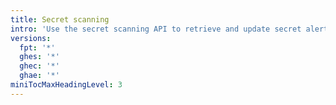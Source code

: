 ```yaml
---
title: Secret scanning
intro: 'Use the secret scanning API to retrieve and update secret alerts from a repository.'
versions:
  fpt: '*'
  ghes: '*'
  ghec: '*'
  ghae: '*'
miniTocMaxHeadingLevel: 3
---
```


<!--
  Operations are automatically generated. Markdown for this page is located in data/reusables/rest-reference/secret-scanning
-->
